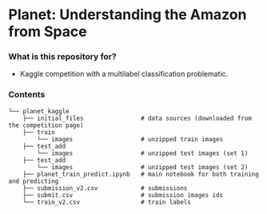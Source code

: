 # Planet: Understanding the Amazon from Space #
### What is this repository for? 

* Kaggle competition with a multilabel classification problematic.

### Contents

```
└── planet_kaggle
    ├── initial_files                # data sources (downloaded from the competition page) 
    ├── train
        └── images                   # unzipped train images
    ├── test_add
        └── images                   # unzipped test images (set 1)
    ├── test_add
        └── images                   # unzipped test images (set 2)
    ├── planet_train_predict.ipynb   # main notebook for both training and predicting
    ├── submission_v2.csv            # submissions
    ├── submit.csv                   # submission images ids
    └── train_v2.csv                 # train labels
```



